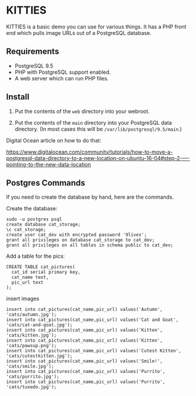 # KITTIES


KITTIES is a basic demo you can use for various things. It has a PHP front end which pulls image URLs out of a PostgreSQL database.

## Requirements

* PostgreSQL 9.5
* PHP with PostgreSQL support enabled.
* A web server which can run PHP files.

## Install

1. Put the contents of the `web` directory into your webroot.

2. Put the contents of the `main` directory into your PostgreSQL data directory. (In most cases this will be `/var/lib/postgresql/9.5/main`.)

Digital Ocean article on how to do that:

https://www.digitalocean.com/community/tutorials/how-to-move-a-postgresql-data-directory-to-a-new-location-on-ubuntu-16-04#step-2-—-pointing-to-the-new-data-location

## Postgres Commands

If you need to create the database by hand, here are the commands.

Create the database:

```
sudo -u postgres psql
create database cat_storage;
\c cat_storage;
create user cat_dev with encrypted password '9lives';
grant all privileges on database cat_storage to cat_dev;
grant all privileges on all tables in schema public to cat_dev;
```

Add a table for the pics:

```
CREATE TABLE cat_pictures(
  cat_id serial primary key,
  cat_name text,
  pic_url text
);

```
insert images

```
insert into cat_pictures(cat_name,pic_url) values('Autumn', 'cats/autumn.jpg');
insert into cat_pictures(cat_name,pic_url) values('Cat and Goat', 'cats/cat-and-goat.jpg');
insert into cat_pictures(cat_name,pic_url) values('Kitten', 'cats/kitten.jpg');
insert into cat_pictures(cat_name,pic_url) values('Kitten', 'cats/pawsup.png');
insert into cat_pictures(cat_name,pic_url) values('Cutest Kitten', 'cats/cutestkitten.jpg');
insert into cat_pictures(cat_name,pic_url) values('Smile!', 'cats/smile.jpg');
insert into cat_pictures(cat_name,pic_url) values('Purrito', 'cats/purrito.jpg');
insert into cat_pictures(cat_name,pic_url) values('Purrito', 'cats/tuxedo.jpg');
```
